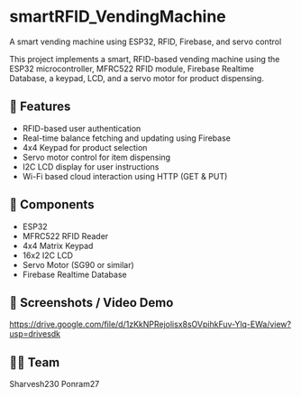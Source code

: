 # smartRFID_VendingMachine
A smart vending machine using ESP32, RFID, Firebase, and servo control

This project implements a smart, RFID-based vending machine using the ESP32 microcontroller, MFRC522 RFID module, Firebase Realtime Database, a keypad, LCD, and a servo motor for product dispensing.

## 🚀 Features
- RFID-based user authentication
- Real-time balance fetching and updating using Firebase
- 4x4 Keypad for product selection
- Servo motor control for item dispensing
- I2C LCD display for user instructions
- Wi-Fi based cloud interaction using HTTP (GET & PUT)

## 🔧 Components
- ESP32
- MFRC522 RFID Reader
- 4x4 Matrix Keypad
- 16x2 I2C LCD
- Servo Motor (SG90 or similar)
- Firebase Realtime Database

## 📸 Screenshots / Video Demo
https://drive.google.com/file/d/1zKkNPRejolisx8sOVpihkFuv-Ylq-EWa/view?usp=drivesdk

## 👨‍💻 Team
Sharvesh230
Ponram27
